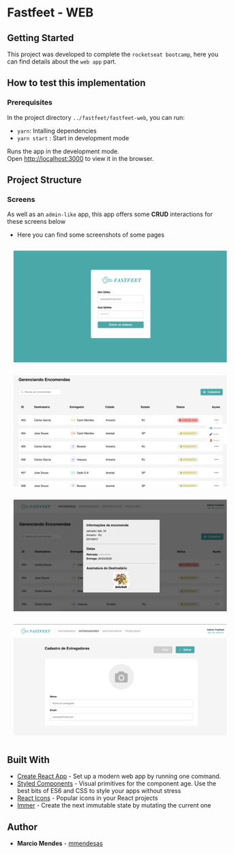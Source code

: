 # Fastfeet - WEB

## Getting Started

This project was developed to complete the `rocketseat bootcamp`, here you can find details about the `web app` part.

## How to test this implementation

### Prerequisites

In the project directory `../fastfeet/fastfeet-web`, you can run:

- `yarn`: Intalling dependencies
- `yarn start` : Start in development mode

Runs the app in the development mode.<br>
Open [http://localhost:3000](http://localhost:3000) to view it in the browser.

## Project Structure

### Screens

As well as an `admin-like` app, this app offers some **CRUD** interactions for these screens below

- Here you can find some screenshots of some pages

<div style="display:flex; flex-wrap: wrap" width="100%">
 <img alt="preview" src="assets/fastfeet_01.png" width="500px" style="margin: 15px" />
 <img alt="preview" src="assets/fastfeet_02.png" width="500px" style="margin: 15px"  />
 <img alt="preview" src="assets/fastfeet_03.png" width="500px" style="margin: 15px" />
 <img alt="preview" src="assets/fastfeet_04.png" width="500px" style="margin: 15px"  />
</div>

## Built With

- [Create React App](https://create-react-app.dev/) - Set up a modern web app by running one command.
- [Styled Components](https://www.styled-components.com/) - Visual primitives for the component age. Use the best bits of ES6 and CSS to style your apps without stress
- [React Icons](https://react-icons.netlify.com/#/) - Popular icons in your React projects
- [Immer](https://github.com/immerjs/immer) - Create the next immutable state by mutating the current one

## Author

- **Marcio Mendes** - [mmendesas](https://github.com/mmendesas)
